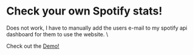 # Check your own Spotify stats!

Does not work, I have to manually add the users e-mail to my spotify api dashboard for them to use the website. \

Check out the [Demo!](https://eren-a.github.io/spotify-stats-demo/)


